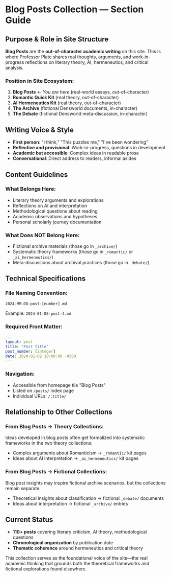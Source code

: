 # Blog Posts Collection — Section Guide

## Purpose & Role in Site Structure

**Blog Posts** are the **out-of-character academic writing** on this site. This is where Professor Plate shares real thoughts, arguments, and work-in-progress reflections on literary theory, AI, hermeneutics, and critical analysis.

### Position in Site Ecosystem:
1. **Blog Posts** ← *You are here* (real-world essays, out-of-character)
2. **Romantic Quick Kit** (real theory, out-of-character)  
3. **AI Hermeneutics Kit** (real theory, out-of-character)
4. **The Archive** (fictional Densworld documents, in-character)
5. **The Debate** (fictional Densworld meta-discussion, in-character)

## Writing Voice & Style

- **First person**: "I think," "This puzzles me," "I've been wondering"
- **Reflective and provisional**: Work-in-progress, questions in development
- **Academic but accessible**: Complex ideas in readable prose
- **Conversational**: Direct address to readers, informal asides

## Content Guidelines

### What Belongs Here:
- Literary theory arguments and explorations
- Reflections on AI and interpretation
- Methodological questions about reading
- Academic observations and hypotheses
- Personal scholarly journey documentation

### What Does NOT Belong Here:
- Fictional archive materials (those go in `_archive/`)
- Systematic theory frameworks (those go in `_romantic/` or `_ai_hermeneutics/`)
- Meta-discussions about archival practices (those go in `_debate/`)

## Technical Specifications

### File Naming Convention:
```
2024-MM-DD-post-[number].md
```
Example: `2024-01-05-post-4.md`

### Required Front Matter:
```yaml
---
layout: post
title: "Post Title"
post_number: [integer]
date: 2024-01-02 10:00:00 -0500
---
```

### Navigation:
- Accessible from homepage tile "Blog Posts"
- Listed on `/posts/` index page  
- Individual URLs: `/:title/`

## Relationship to Other Collections

### From Blog Posts → Theory Collections:
Ideas developed in blog posts often get formalized into systematic frameworks in the two theory collections:
- Complex arguments about Romanticism → `_romantic/` kit pages
- Ideas about AI interpretation → `_ai_hermeneutics/` kit pages

### From Blog Posts → Fictional Collections:
Blog post insights may inspire fictional archive scenarios, but the collections remain separate:
- Theoretical insights about classification → fictional `_debate/` documents
- Ideas about interpretation → fictional `_archive/` entries

## Current Status

- **110+ posts** covering literary criticism, AI theory, methodological questions
- **Chronological organization** by publication date
- **Thematic coherence** around hermeneutics and critical theory

This collection serves as the foundational voice of the site—the real academic thinking that grounds both the theoretical frameworks and fictional explorations found elsewhere.